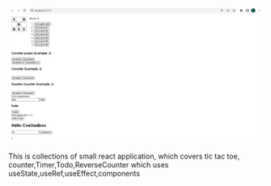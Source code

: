 ![](Capture.PNG)

This is collections of small react application, which covers tic tac toe,
counter,Timer,Todo,ReverseCounter which uses useState,useRef,useEffect,components